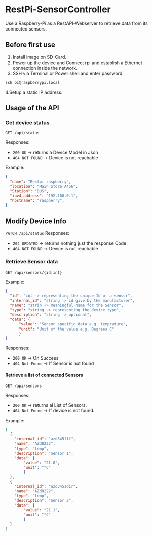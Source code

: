 # RestPi-SensorController

Use a Raspberry-Pi as a RestAPI-Webserver to retrieve data from its connected sensors.

## Before first use


1. Install image on SD-Card.
2. Power up the device and Connect rpi and establish a Ethernet connection inside the network.
3. SSH via Terminal or Power shell and enter password

```shell
ssh pi@raspberrypi.local
 ```

4.Setup a static IP address.

## Usage of the API

### Get device status

`GET /api/status`

Responses:

* `200 OK` -> returns a Device Model in Json
* `404 NOT FOUND` -> Device is not reachable

Example:

```json
{
  "name": "Restpi raspberry",
  "location": "Main Store A456",
  "Station": "DUS",
  "ipv4_address": "192.168.0.1",
  "hostname": "raspberry",
}
```

## Modify Device Info

`PATCH /api/status`
Responses:

* `204 UPDATED` -> returns nothing just the response Code
* `404 NOT FOUND` -> Device is not reachable

### Retrieve Sensor data

`GET /api/sensors/{id:int}`

Example:

```JSON
{
  "id": "int -> representing the unique Id of a sensor",
  "internal_id": "string -> id give by the manufacturer",
  "name": "strin -> meaningful name for the Sensor",
  "type": "string -> representing the device type",
  "description": "string -> optional",
  "data": {
      "value": "Sensor specific data e.g. temprature",
      "unit": "Unit of the value e.g. Degrees C"
      }
}
```

Responses:

* `200 OK` -> On Succees
* `404 Not Found` -> If Sensor is not found

#### Retrieve a list of connected Sensors

`GET /api/sensors`

Responses:

* `200 OK` -> returns al List of Sensors.
* `404 Not Found` -> If device is not found.

Example:

```JSON
[
  {
    "internal_id": "azd345fff",
    "name": "AZd8222",
    "type": "temp",
    "description": "Sensor 1",
    "data": {
        "value": "21.0",
        "unit": "°C"
        }
  },
  {   
    "internal_id": "azd345sdir",
    "name": "AZd8222",
    "type": "temp",
    "description": "Sensor 2",
    "data": {
        "value": "21.1",
        "unit": "°C"
        }
  }
]
```
